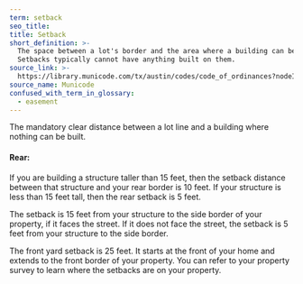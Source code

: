 ```yaml
---
term: setback
seo_title:
title: Setback
short_definition: >-
  The space between a lot's border and the area where a building can be built.
  Setbacks typically cannot have anything built on them.
source_link: >-
  https://library.municode.com/tx/austin/codes/code_of_ordinances?nodeId=TIT25LADE_CH25-2ZO_SUBCHAPTER_FREDECOST_ART2DEST_S2.3FRYASE
source_name: Municode
confused_with_term_in_glossary:
  - easement
---
```


The mandatory clear distance between a lot line and a building where nothing can be built.

#### Rear:

If you are building a structure taller than 15 feet, then the setback distance between that structure and your rear border is 10 feet. If your structure is less than 15 feet tall, then the rear setback is 5 feet.

The setback is 15 feet from your structure to the side border of your property, if it faces the street. If it does not face the street, the setback is 5 feet from your structure to the side border.

The front yard setback is 25 feet. It starts at the front of your home and extends to the front border of your property. You can refer to your property survey to learn where the setbacks are on your property.

&nbsp;
